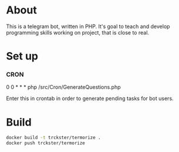 # About

This is a telegram bot, written in PHP. It's goal to teach and
develop programming skills working on project, that is close to real.

# Set up
### CRON

0 0 * * * php /src/Cron/GenerateQuestions.php

Enter this in crontab in order to generate pending tasks for bot users.

# Build
```bash
docker build -t trckster/termorize .
docker push trckster/termorize
```